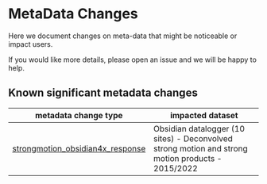 # MetaData Changes

Here we document changes on meta-data that might be noticeable or impact users.

If you would like more details, please open an issue and we will be happy to help.

## Known significant metadata changes

metadata change type | impacted dataset 
-- | --
[strongmotion_obsidian4x_response](strongmotion_obsidian4x_response.md) | Obsidian datalogger (10 sites) - Deconvolved strong motion and strong motion products - 2015/2022

